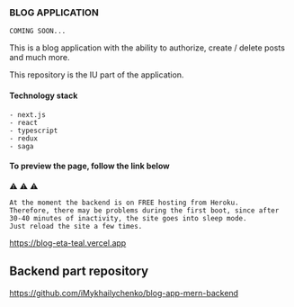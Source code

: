 ### BLOG APPLICATION

``` COMING SOON... ```

This is a blog application with the ability to authorize, create / delete posts and much more.

This repository is the IU part of the application.

#### Technology stack

```
- next.js
- react
- typescript
- redux
- saga
```

#### To preview the page, follow the link below

⚠ ⚠ ⚠
```
At the moment the backend is on FREE hosting from Heroku.
Therefore, there may be problems during the first boot, since after 30-40 minutes of inactivity, the site goes into sleep mode.
Just reload the site a few times.
```

https://blog-eta-teal.vercel.app


## Backend part repository

https://github.com/iMykhailychenko/blog-app-mern-backend
